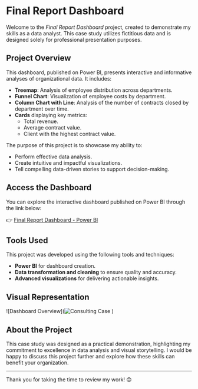 # Final Report Dashboard

Welcome to the *Final Report Dashboard* project, created to demonstrate my skills as a data analyst. This case study utilizes fictitious data and is designed solely for professional presentation purposes.

## Project Overview

This dashboard, published on Power BI, presents interactive and informative analyses of organizational data. It includes:

- **Treemap**: Analysis of employee distribution across departments.
- **Funnel Chart**: Visualization of employee costs by department.
- **Column Chart with Line**: Analysis of the number of contracts closed by department over time.
- **Cards** displaying key metrics:
  - Total revenue.
  - Average contract value.
  - Client with the highest contract value.

The purpose of this project is to showcase my ability to:
- Perform effective data analysis.
- Create intuitive and impactful visualizations.
- Tell compelling data-driven stories to support decision-making.

## Access the Dashboard

You can explore the interactive dashboard published on Power BI through the link below:

👉 [Final Report Dashboard - Power BI](https://app.powerbi.com/view?r=eyJrIjoiZjZhMWQxNzEtNWMzMi00ZTY3LWFjOTYtMWVkNDQ2MmMzZGJmIiwidCI6IjY1OWNlMmI4LTA3MTQtNDE5OC04YzM4LWRjOWI2MGFhYmI1NyJ9)

## Tools Used

This project was developed using the following tools and techniques:
- **Power BI** for dashboard creation.
- **Data transformation and cleaning** to ensure quality and accuracy.
- **Advanced visualizations** for delivering actionable insights.

## Visual Representation

![Dashboard Overview](![Consulting Case](https://github.com/user-attachments/assets/6e0bbe27-d90f-4b0b-800c-e894bbf718a0)
)

## About the Project

This case study was designed as a practical demonstration, highlighting my commitment to excellence in data analysis and visual storytelling. I would be happy to discuss this project further and explore how these skills can benefit your organization.

---

Thank you for taking the time to review my work! 😊
